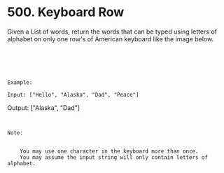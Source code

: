 # 500. Keyboard Row

Given a List of words, return the words that can be typed using letters of alphabet on
        only one row's of American keyboard like the image below.

     

    
     

    Example:

    Input: ["Hello", "Alaska", "Dad", "Peace"]
Output: ["Alaska", "Dad"]

     

    Note:

    
        You may use one character in the keyboard more than once.
        You may assume the input string will only contain letters of alphabet.
